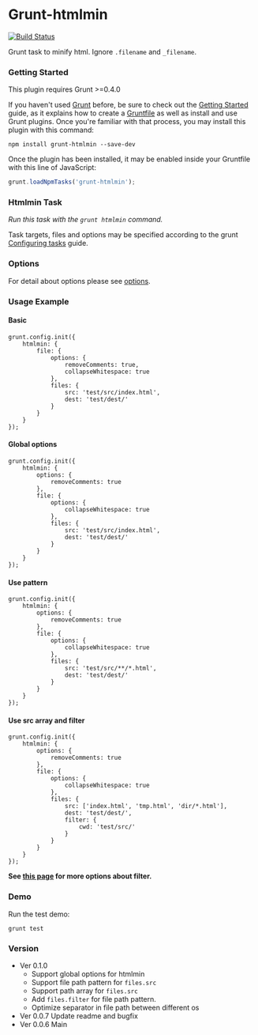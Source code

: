 # Grunt-htmlmin

[![Build Status](https://travis-ci.org/poppinlp/grunt-htmlmin.png?branch=master)](https://travis-ci.org/poppinlp/grunt-htmlmin)

Grunt task to minify html. Ignore `.filename` and `_filename`.

### Getting Started

This plugin requires Grunt >=0.4.0

If you haven't used [Grunt](http://gruntjs.com/) before, be sure to check out the [Getting Started](http://gruntjs.com/getting-started) guide, as it explains how to create a [Gruntfile](http://gruntjs.com/sample-gruntfile) as well as install and use Grunt plugins. Once you're familiar with that process, you may install this plugin with this command:

```shell
npm install grunt-htmlmin --save-dev
```

Once the plugin has been installed, it may be enabled inside your Gruntfile with this line of JavaScript:

```js
grunt.loadNpmTasks('grunt-htmlmin');
```
### Htmlmin Task

_Run this task with the `grunt htmlmin` command._

Task targets, files and options may be specified according to the grunt [Configuring tasks](http://gruntjs.com/configuring-tasks) guide.

### Options

For detail about options please see [options](https://github.com/kangax/html-minifier#options-quick-reference).

### Usage Example

#### Basic

```
grunt.config.init({
    htmlmin: {
        file: {
            options: {
                removeComments: true,
                collapseWhitespace: true
            },
            files: {
                src: 'test/src/index.html',
                dest: 'test/dest/'
            }
        }
    }
});
```

#### Global options

```
grunt.config.init({
    htmlmin: {
        options: {
            removeComments: true
        },
        file: {
            options: {
                collapseWhitespace: true
            },
            files: {
                src: 'test/src/index.html',
                dest: 'test/dest/'
            }
        }
    }
});
```

#### Use pattern

```
grunt.config.init({
    htmlmin: {
        options: {
            removeComments: true
        },
        file: {
            options: {
                collapseWhitespace: true
            },
            files: {
                src: 'test/src/**/*.html',
                dest: 'test/dest/'
            }
        }
    }
});
```

#### Use src array and filter

```
grunt.config.init({
    htmlmin: {
        options: {
            removeComments: true
        },
        file: {
            options: {
                collapseWhitespace: true
            },
            files: {
                src: ['index.html', 'tmp.html', 'dir/*.html'],
                dest: 'test/dest/',
                filter: {
                    cwd: 'test/src/'
                }
            }
        }
    }
});
```

__See [this page](https://github.com/isaacs/minimatch#options) for more options about filter.__

### Demo

Run the test demo:

```
grunt test
```

### Version

- Ver 0.1.0
    - Support global options for htmlmin
    - Support file path pattern for `files.src`
    - Support path array for `files.src`
    - Add `files.filter` for file path pattern.
    - Optimize separator in file path between different os
- Ver 0.0.7 Update readme and bugfix
- Ver 0.0.6 Main
